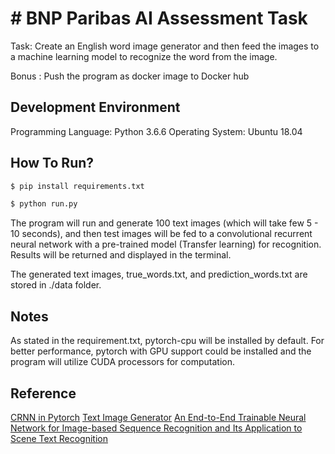 # # BNP Paribas AI Assessment Task

Task: Create an English word image generator and then feed the images to a 		  	machine learning model to recognize the word from the image.

Bonus : Push the program as docker image to Docker hub

## Development Environment
Programming Language: Python 3.6.6
Operating System: Ubuntu 18.04

## How To Run?
```sh
$ pip install requirements.txt
```
```sh
$ python run.py
```
The program will run and generate 100 text images (which will take few 5 - 10 seconds), and then test images will be fed to a convolutional recurrent neural network with a pre-trained model (Transfer learning) for recognition. Results will be returned and displayed in the terminal.

The generated text images, true_words.txt, and prediction_words.txt are stored in ./data folder.

## Notes
As stated in the requirement.txt, pytorch-cpu will be installed by default. For better performance, pytorch with GPU support could be installed and the program will utilize CUDA processors for computation.

## Reference
[CRNN in Pytorch](https://github.com/meijieru/crnn.pytorch)
[Text Image Generator](https://github.com/Belval/TextRecognitionDataGenerator)
[  An End-to-End Trainable Neural Network for Image-based Sequence Recognition and Its Application to Scene Text Recognition](https://arxiv.org/abs/1507.05717) 

